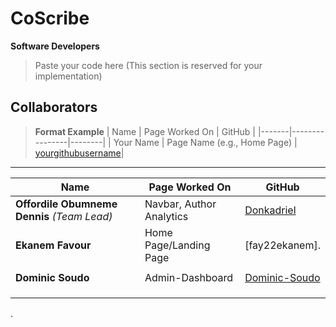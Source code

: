 # CoScribe
**Software Developers**

> Paste your code here (This section is reserved for your implementation)

## Collaborators

> **Format Example**
> | Name  | Page Worked On | GitHub |
> |-------|----------------|--------|
> | Your Name | Page Name (e.g., Home Page) | [yourgithubusername](https://github.com/yourgithubusername)|

---

| Name  | Page Worked On | GitHub |
|-------|----------------|--------|
| **Offordile Obumneme Dennis** *(Team Lead)* | Navbar, Author Analytics | [Donkadriel](https://github.com/Donkadriel)|
| **Ekanem Favour**|Home Page/Landing Page  | [fay22ekanem]. |
| | | |
| **Dominic Soudo**                           |Admin-Dashboard           | [Dominic-Soudo](https://github.com/Dominic-Soudo)|
| | | |
| | | |
| | | |
.